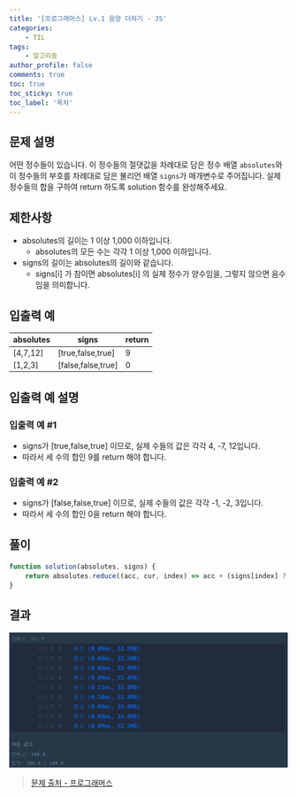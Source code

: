 ```yaml
---
title: '[프로그래머스] Lv.1 음양 더하기 - JS'
categories:
    - TIL
tags:
    - 알고리즘
author_profile: false
comments: true
toc: true
toc_sticky: true
toc_label: '목차'
---
```


## 문제 설명
어떤 정수들이 있습니다. 이 정수들의 절댓값을 차례대로 담은 정수 배열 `absolutes`와 이 정수들의 부호를 차례대로 담은 불리언 배열 `signs`가 매개변수로 주어집니다. 실제 정수들의 합을 구하여 return 하도록 solution 함수를 완성해주세요.

## 제한사항
* absolutes의 길이는 1 이상 1,000 이하입니다.
  * absolutes의 모든 수는 각각 1 이상 1,000 이하입니다.
* signs의 길이는 absolutes의 길이와 같습니다.
  * signs[i] 가 참이면 absolutes[i] 의 실제 정수가 양수임을, 그렇지 않으면 음수임을 의미합니다.

## 입출력 예

| absolutes | signs              | return |
|-----------|--------------------|--------|
| [4,7,12]  | [true,false,true]  | 9      |
| [1,2,3]   | [false,false,true] | 0      |

## 입출력 예 설명
### 입출력 예 #1
* signs가 [true,false,true] 이므로, 실제 수들의 값은 각각 4, -7, 12입니다.
* 따라서 세 수의 합인 9를 return 해야 합니다.

### 입출력 예 #2
* signs가 [false,false,true] 이므로, 실제 수들의 값은 각각 -1, -2, 3입니다.
* 따라서 세 수의 합인 0을 return 해야 합니다.

## 풀이
```javascript
function solution(absolutes, signs) {
    return absolutes.reduce((acc, cur, index) => acc + (signs[index] ? cur : -cur), 0);
}
```

## 결과
![result](/assets/images/2023/08-21/algorithm-17-result.png)

>[문제 출처 - 프로그래머스](https://school.programmers.co.kr/learn/courses/30/lessons/76501)